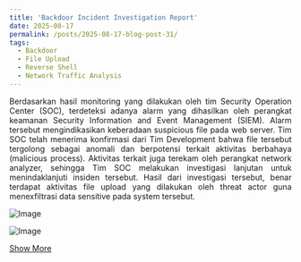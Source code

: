 ```yaml
---
title: 'Backdoor Incident Investigation Report'
date: 2025-08-17
permalink: /posts/2025-08-17-blog-post-31/
tags:
  - Backdoor
  - File Upload
  - Reverse Shell 
  - Network Traffic Analysis 
---
```

<p style="text-align: justify;">
Berdasarkan hasil monitoring yang dilakukan oleh tim Security Operation Center (SOC), terdeteksi adanya alarm yang dihasilkan oleh perangkat keamanan Security Information and Event Management (SIEM). Alarm tersebut mengindikasikan keberadaan suspicious file pada web server. Tim SOC telah menerima konfirmasi dari Tim Development bahwa file tersebut tergolong sebagai anomali dan berpotensi terkait aktivitas berbahaya (malicious process). Aktivitas terkait juga terekam oleh perangkat network analyzer, sehingga Tim SOC melakukan investigasi lanjutan untuk menindaklanjuti insiden tersebut. Hasil dari investigasi tersebut, benar terdapat aktivitas file upload yang dilakukan oleh threat actor guna menexfiltrasi data sensitive pada system tersebut.

</p>

![Image](https://github.com/user-attachments/assets/6d4b4aae-b685-449a-b9b8-11c86f109280)

![Image](https://github.com/user-attachments/assets/19b630b0-b310-4cfc-8e08-9a161453c662)

[Show More](https://github.com/Abdibimantara/Backdoor-Incident-Investigation-Report/blob/main/Backdoor%20Incident%20Investigation%20Report.pdf) 
